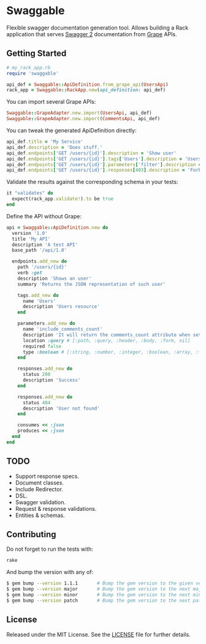 # Swaggable

Flexible swagger documentation generation tool.
Allows building a Rack application that 
serves [Swagger 2](http://swagger.io/) documentation 
from [Grape](https://github.com/intridea/grape) APIs.


## Getting Started

```ruby
# my_rack_app.rb
require 'swaggable'

api_def = Swaggable::ApiDefinition.from_grape_api(UsersApi)
rack_app = Swaggable::RackApp.new(api_definition: api_def)
```

You can import several Grape APIs:

```ruby
Swaggable::GrapeAdapter.new.import(UsersApi, api_def)
Swaggable::GrapeAdapter.new.import(CommentsApi, api_def)
```

You can tweak the generated ApiDefinition directly:

```ruby
api_def.title = 'My Service'
api_def.description = 'Does stuff.'
api_def.endpoints['GET /users/{id}'].description = 'Show user'
api_def.endpoints['GET /users/{id}'].tags['Users'].description = 'Users resource'
api_def.endpoints['GET /users/{id}'].parameters['filter'].description = 'Allows filtering'
api_def.endpoints['GET /users/{id}'].responses[403].description = 'Forbidden'
```

Validate the results against the corresponding schema in your tests:

```ruby
it "validates" do
  expect(rack_app.validate!).to be true
end
```

Define the API without Grape:

```ruby
api = Swaggable::ApiDefinition.new do
  version '1.0'
  title 'My API'
  description 'A test API'
  base_path '/api/1.0'

  endpoints.add_new do
    path '/users/{id}'
    verb :get
    description 'Shows an user'
    summary 'Returns the JSON representation of such user'

    tags.add_new do
      name 'Users'
      description 'Users resource'
    end

    parameters.add_new do
      name 'include_comments_count'
      description 'It will return the comments_count attribute when set to true'
      location :query # [:path, :query, :header, :body, :form, nil]
      required false
      type :boolean # [:string, :number, :integer, :boolean, :array, :file, nil]
    end

    responses.add_new do
      status 200
      description 'Success'
    end

    responses.add_new do
      status 404
      description 'User not found'
    end

    consumes << :json
    produces << :json
  end
end
```

## TODO

* Support response specs.
* Document classes.
* Include Redirector.
* DSL.
* Swagger validation.
* Request & response validations.
* Entities & schemas.


## Contributing

Do not forget to run the tests with:

```bash
rake
```


And bump the version with any of:

```bash
$ gem bump --version 1.1.1       # Bump the gem version to the given version number
$ gem bump --version major       # Bump the gem version to the next major level (e.g. 0.0.1 to 1.0.0)
$ gem bump --version minor       # Bump the gem version to the next minor level (e.g. 0.0.1 to 0.1.0)
$ gem bump --version patch       # Bump the gem version to the next patch level (e.g. 0.0.1 to 0.0.2)
```


## License

Released under the MIT License.
See the [LICENSE](LICENSE.txt) file for further details.

